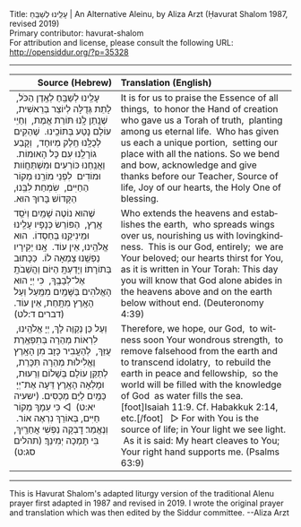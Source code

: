 <html>
<head></head>
<body>
Title: עָלֵֽינוּ לְשַׁבֵּֽחַ | An Alternative Aleinu, by Aliza Arzt (Ḥavurat Shalom 1987, revised 2019)<br />
Primary contributor: havurat-shalom<br />
For attribution and license, please consult the following URL: <a href="http://opensiddur.org/?p=35328">http://opensiddur.org/?p=35328</a>
<p />
<hr />

<table style="margin-left: auto;margin-right: auto;" class="draggable">
<thead><tr><th id="x" style="text-align: right;">Source (Hebrew)</th><th style="text-align: left;">Translation (English)</th></tr></thead>
<tbody>
<tr><td style="vertical-align:top;">
<div class="liturgy" lang="he">
‫עָלֵֽינוּ לְשַׁבֵּֽחַ לְאֶֽדֶן הַכֹּל, ‬
‫לָתֵת גְּדֻלָּה לְיוֹצֵר בְּרֵאשִׁית, ‬
‫שֶׁנָֽתַן לָֽנוּ תּוֹרַת אֱמֶת, ‬
‫וְחַיֵי עוֹלָם נָטַע בְּתוֹכֵֽינוּ. ‬
‫שֶׁהֵקִים לְכֻלָּֽנוּ חֵֽלֶק מְיוּחָד, ‬
‫וְקָבַע גוֹרָלֵֽנוּ עִם כָּל הָאוּמוֹת. ‬
‫וַאֲנַֽחְנוּ כּוֹרְעִים וּמִשְׁתַּחֲוֹות וּמוֹדִים ‬
‫לִפְנֵי מוֹרֵֽנוּ מְקוֹר הַחַיִּים, ‬
‫שִׂמְחַת לִבֵּֽנוּ, הַקָּדוֹשׁ בָּרוּךְ הוּא.‬
</span></div></td>
 
<td style="vertical-align:top;">
<div class="english" lang="en">
‪It is for us to praise the Essence of all things, ‬
‪to honor the Hand of creation ‬
‪who gave us a Torah of truth, ‬
‪planting among us eternal life. ‬
‪Who has given us each a unique portion, ‬
‪setting our place with all the nations.‬
‪So we bend and bow, acknowledge and give thanks 
before our Teacher, Source of life,‬
‪Joy of our hearts, the Holy One of blessing.‬
</div></td></tr>


<tr><td style="vertical-align:top;">
<div class="liturgy" lang="he">
‫שֶׁהוּא נוֹטֶה שָׁמַֽיִם וְיֹסֵֽד אָֽרֶץ, ‬
‫הַפּוֹרֵשׂ כְּנָפָיו עָלֵֽינוּ וּמֵינִיקֵֽנוּ בְּחַסְדוֹ. ‬
‫הוּא אֱלֹהֵֽינוּ, אֵין עוֹד. ‬
‫אָֽנוּ יַקִירָיו נַפְשֵֽׁנוּ צָמְאָה לוֹ. ‬
‫כַּכָּתוּב בְּתוֹרָתוֹ׃ 
וְיָדַעְתָּֽ הַיּוֹם וְהֲשֵׁבֹתָֽ אֶל־לְבָבֶֽךָ, ‬
‫כִּי יְיָ הוּא הָאֱלֹהִים בַּשָּׁמַֽיִם מִמַּֽעַל 
וְעַל הָאָֽרֶץ מִתָּֽחַת, 
אֵין עוֹד.‬ <span class="citation">(דברים ד:לט)</span>
</span></div></td>
 
<td style="vertical-align:top;">
<div class="english" lang="en">
‪Who extends the heavens and establishes the earth, ‬
‪who spreads wings over us, nourishing us with lovingkindness. ‬
‪This is our God, entirely; ‬
‪we are Your beloved; our hearts thirst for You, ‬
‪as it is written in Your Torah: 
This day you will know that God alone abides 
in the heavens above 
and on the earth below 
without end.‬ <span class="citation">(Deuteronomy 4:39)</span>
</div></td></tr>


<tr><td style="vertical-align:top;">
<div class="liturgy" lang="he">
‫וְעַל כֵּן נְקַוֶּה לָךְ, יְיָ אֱלֹהֵֽינוּ, ‬
‫לִרְאוֹת מְהֵרָה בְּתִפְאֶֽרֶת עֻזֵּךְ, ‬
‫לְהַעֲבִיר כָּזָב מִן הָאָֽרֶץ וֶאֱלִילוּת מְהֵרָה תִּכָּרֵת, ‬
‫לְתַקֵּן עוֹלָם בְּשָׁלוֹם וְרֵעוּת, ‬
‫וּמָלְאָה הָאָֽרֶץ דֵּעָה אֶת־יְיָ ‬
‫כַּמַּֽיִם לַיָּם מְכַסִּים.‬ <span class="citation">(ישעיה יא:ט)</span>
‫ ◁ כִּי עִמָךְ מְקוֹר חַיִּים, בְּאוֹרֵךְ נִרְאֶה אוֹר. ‬
‫וְנֶאֱמַר׃ דׇבְקָה נַפְשִׁי אֲחַרַֽיִךְ, בִּי תׇּמְכָה יְמִינֵךְ׃‬ <span class="citation">(תהלים סג:ט)</span>
</span></div></td>
 
<td style="vertical-align:top;">
<div class="english" lang="en">
‪Therefore, we hope, our God, ‬
‪to witness soon Your wondrous strength, ‬
‪to remove falsehood from the earth and to transcend idolatry, ‬
‪to rebuild the earth in peace and fellowship, ‬
‪so the world will be filled with the knowledge of God ‬
‪as water fills the sea.[foot]Isaiah 11:9. Cf. Habakkuk 2:14, etc.[/foot]&nbsp; ‬
‪▷ For with You is the source of life; in Your light we see light. ‬
‪As it is said: My heart cleaves to You; Your right hand supports me.‬ <span class="citation">(Psalms 63:9)</span>
</div></td></tr>
</tbody></table>

<hr />

This is Havurat Shalom's adapted liturgy version of the traditional Alenu prayer first adapted in 1987 and revised in 2019. I wrote the original prayer and translation which was then edited by the Siddur committee. --Aliza Arzt

</body>
</html>